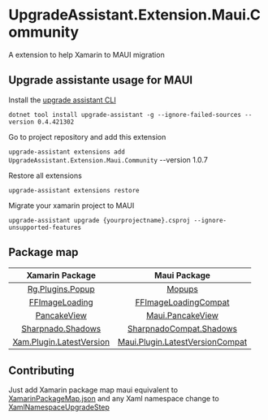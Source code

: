 # UpgradeAssistant.Extension.Maui.Community
A extension to help Xamarin to MAUI migration

## Upgrade assistante usage for MAUI


Install the [upgrade assistant CLI](https://learn.microsoft.com/en-us/dotnet/core/porting/upgrade-assistant-install-legacy#install-the-legacy-version)

`dotnet tool install upgrade-assistant -g --ignore-failed-sources --version 0.4.421302`

Go to project repository and add this extension

`upgrade-assistant extensions add UpgradeAssistant.Extension.Maui.Community` --version 1.0.7

Restore all extensions

`upgrade-assistant extensions restore`

Migrate your xamarin project to MAUI

`upgrade-assistant upgrade {yourprojectname}.csproj --ignore-unsupported-features` 

## Package map

|                             Xamarin Package                               |                               Maui Package                                                         |
|:-------------------------------------------------------------------------:|:--------------------------------------------------------------------------------------------------:|
|[Rg.Plugins.Popup](https://github.com/rotorgames/Rg.Plugins.Popup)         |[Mopups](https://github.com/LuckyDucko/Mopups)                                                      |
|[FFImageLoading](https://github.com/luberda-molinet/FFImageLoading)        |[FFImageLoadingCompat](https://github.com/Redth/FFImageLoading.Compat)                              |
|[PancakeView](https://github.com/sthewissen/Xamarin.Forms.PancakeView/)    |[Maui.PancakeView](https://github.com/felipebaltazar/Maui.PancakeView)                              |
|[Sharpnado.Shadows](https://github.com/roubachof/Sharpnado.Shadows)     |[SharpnadoCompat.Shadows](https://github.com/felipebaltazar/SharpnadoCompat.Shadows)                |
|[Xam.Plugin.LatestVersion](https://github.com/edsnider/LatestVersionPlugin)|[Maui.Plugin.LatestVersionCompat](https://github.com/felipebaltazar/Maui.Plugin.LatestVersionCompat)|


## Contributing

Just add Xamarin package map maui equivalent to [XamarinPackageMap.json](https://github.com/felipebaltazar/UpgradeAssistant.Extension.Maui.Community/blob/main/UpgradeAssistant.Extension.Maui.Community/PackageMaps/XamarinPackageMap.json)
and any Xaml namespace change to [XamlNamespaceUpgradeStep](https://github.com/felipebaltazar/UpgradeAssistant.Extension.Maui.Community/blob/main/UpgradeAssistant.Extension.Maui.Community/XamlNamespaceUpgradeStep.cs)
